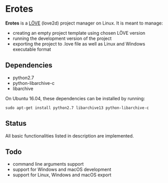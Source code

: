# Erotes

**Erotes** is a [LÖVE](http://love2d.org/) (love2d) project manager on Linux. It is meant to manage:

- creating an empty project template using chosen LÖVE version
- running the development version of the project
- exporting the project to .love file as well as Linux and Windows executable format

## Dependencies

- python2.7
- python-libarchive-c
- libarchive

On Ubuntu 16.04, these dependencies can be installed by running:

```sudo apt-get install python2.7 libarchive13 python-libarchive-c``` 

## Status

All basic functionalities listed in description are implemented.

## Todo

- command line arguments support
- support for Windows and macOS development
- support for Linux, Windows and macOS export